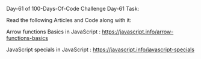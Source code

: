 Day-61 of 100-Days-Of-Code Challenge Day-61 Task:

Read the following Articles and Code along with it:

Arrow functions Basics in JavaScript : https://javascript.info/arrow-functions-basics

JavaScript specials in JavaScript : https://javascript.info/javascript-specials
